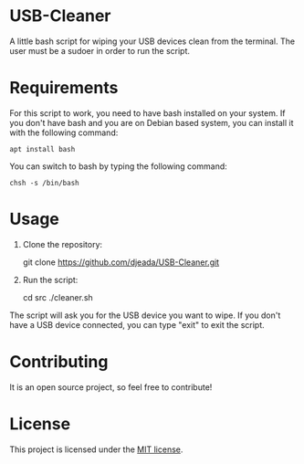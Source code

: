 # USB-Cleaner
A little bash script for wiping your USB devices clean from the terminal. The user must be a sudoer in order to run the script.

<h1>Requirements</h1>
For this script to work, you need to have bash installed on your system. If you don't have bash and you are on Debian based system, you can install it with the following command:

    apt install bash

You can switch to bash by typing the following command:

    chsh -s /bin/bash

<h1>Usage</h1>

1. Clone the repository:

    git clone https://github.com/djeada/USB-Cleaner.git

2. Run the script:

    cd src
    ./cleaner.sh

The script will ask you for the USB device you want to wipe. If you don't have a USB device connected, you can type "exit" to exit the script. 

<h1>Contributing</h1>
It is an open source project, so feel free to contribute!

<h1>License</h1>
This project is licensed under the <a href="https://github.com/djeada/USB-Cleaner/blob/main/LICENSE">MIT license</a>.

